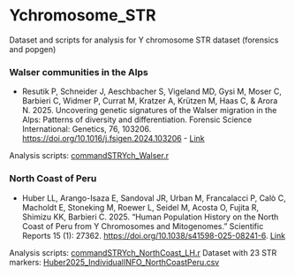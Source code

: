 # Ychromosome_STR
Dataset and scripts for analysis for Y chromosome STR dataset (forensics and popgen)

### Walser communities in the Alps

- Resutik P, Schneider J, Aeschbacher S, Vigeland MD, Gysi M, Moser C, Barbieri C, Widmer P, Currat M, Kratzer A, Krützen M, Haas C, & Arora N. 2025. Uncovering genetic signatures of the Walser migration in the Alps: Patterns of diversity and differentiation. Forensic Science International: Genetics, 76, 103206. https://doi.org/10.1016/j.fsigen.2024.103206 - [Link](https://www.fsigenetics.com/article/S1872-4973(24)00202-3/fulltext) 

Analysis scripts: [commandSTRYch_Walser.r](https://github.com/chiarabarbieri/Ychromosome_STR/blob/main/commandSTRYch_Walser.r)

### North Coast of Peru

- Huber LL, Arango-Isaza E, Sandoval JR, Urban M, Francalacci P, Calò C, Macholdt E, Stoneking M, Roewer L, Seidel M, Acosta O, Fujita R, Shimizu KK, Barbieri C. 2025. “Human Population History on the North Coast of Peru from Y Chromosomes and Mitogenomes.” Scientific Reports 15 (1): 27362. https://doi.org/10.1038/s41598-025-08241-6.  [Link](https://www.nature.com/articles/s41598-025-08241-6) 

Analysis scripts: [commandSTRYch_NorthCoast_LH.r](https://github.com/chiarabarbieri/Ychromosome_STR/blob/main/commandSTRYch_NorthCoast_LH.r)
Dataset with 23 STR markers: [Huber2025_IndividualINFO_NorthCoastPeru.csv](https://github.com/chiarabarbieri/Ychromosome_STR/blob/main/Huber2025_IndividualINFO_NorthCoastPeru.csv)

